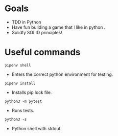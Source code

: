 # Goals
- TDD in Python
- Have fun building a game that I like in python .
- Solidfy SOLID principles!

# Useful commands

```
pipenv shell
```
- Enters the correct python environment for testing.

```
pipenv install
```
- Installs pip lock file.

```
python3 -m pytest 
```
- Runs tests.

```
python3 -s 
```
- Python shell with stdout.


